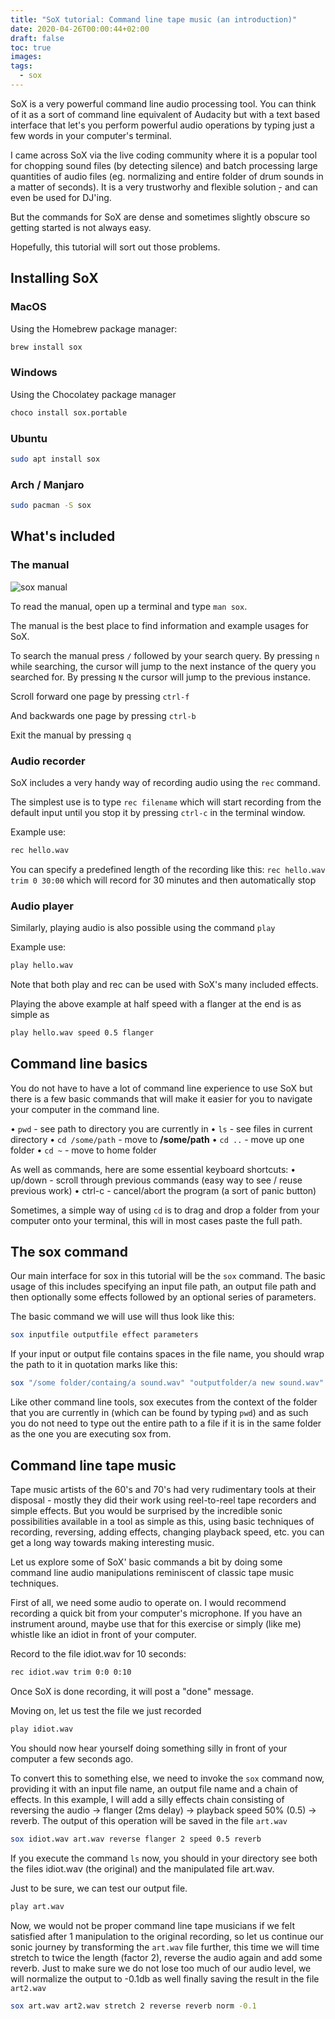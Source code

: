 ```yaml
---
title: "SoX tutorial: Command line tape music (an introduction)"
date: 2020-04-26T00:00:44+02:00
draft: false
toc: true
images:
tags:
  - sox
---
```


SoX is a very powerful command line audio processing tool. You can think of it as a sort of command line equivalent of Audacity but with a text based interface that let's you perform powerful audio operations by typing just a few words in your computer's terminal.

I came across SoX via the live coding community where it is a popular tool for chopping sound files (by detecting silence) and batch processing large quantities of audio files (eg. normalizing and entire folder of drum sounds in a matter of seconds). It is a very trustworhy and flexible solution ̣̣- and can even be used for DJ'ing.

But the commands for SoX are dense and sometimes slightly obscure so getting started is not always easy.

Hopefully, this tutorial will sort out those problems.

## Installing SoX

### MacOS
Using the Homebrew package manager:
```bash
brew install sox
```
### Windows

Using the Chocolatey package manager

```bash
choco install sox.portable
```

### Ubuntu

```bash
sudo apt install sox
```

### Arch / Manjaro

```bash
sudo pacman -S sox
```

## What's included

### The manual
![sox manual](/img/small/sox-man.png)

To read the manual, open up a terminal and type `man sox`.

The manual is the best place to find information and example usages for SoX.

To search the manual press `/` followed by your search query. By pressing `n` while searching, the cursor will jump to the next instance of the query you searched for. By pressing `N` the cursor will jump to the previous instance.

Scroll forward one page by pressing `ctrl-f`

And backwards one page by pressing `ctrl-b`

Exit the manual by pressing `q`

### Audio recorder

SoX includes a very handy way of recording audio using the `rec` command.

The simplest use is to type `rec filename` which will start recording from the default input until you stop it by pressing `ctrl-c` in the terminal window.

Example use:

```bash
rec hello.wav
```

You can specify a predefined length of the recording like this: `rec hello.wav trim 0 30:00` which will record for 30 minutes and then automatically stop

### Audio player

Similarly, playing audio is also possible using the command `play`

Example use:
```bash
play hello.wav
```

Note that both play and rec can be used with SoX's many included effects.

Playing the above example at half speed with a flanger at the end is as simple as

```bash
play hello.wav speed 0.5 flanger
```
## Command line basics

You do not have to have a lot of command line experience to use SoX but there is a few basic commands that will make it easier for you to navigate your computer in the command line.

• `pwd` - see path to directory you are currently in
• `ls` - see files in current directory
• `cd /some/path` - move to __/some/path__
• `cd ..` - move up one folder
• `cd ~` - move to home folder

As well as commands, here are some essential keyboard shortcuts:
• up/down - scroll through previous commands (easy way to see / reuse previous work)
• ctrl-c - cancel/abort the program (a sort of panic button)

Sometimes, a simple way of using `cd` is to drag and drop a folder from your computer onto your terminal, this will in most cases paste the full path.

## The sox command

Our main interface for sox in this tutorial will be the `sox` command. The basic usage of this includes specifying an input file path, an output file path and then optionally some effects followed by an optional series of parameters.

The basic command we will use will thus look like this:

```bash
sox inputfile outputfile effect parameters
```

If your input or output file contains spaces in the file name, you should wrap the path to it in quotation marks like this:

```bash
sox "/some folder/containg/a sound.wav" "outputfolder/a new sound.wav" effect param1
```

Like other command line tools, sox executes from the context of the folder that you are currently in (which can be found by typing `pwd`) and as such you do not need to type out the entire path to a file if it is in the same folder as the one you are executing sox from.

## Command line tape music

Tape music artists of the 60's and 70's had very rudimentary tools at their disposal - mostly they did their work using reel-to-reel tape recorders and simple effects. But you would be surprised by the incredible sonic possibilities available in a tool as simple as this, using basic techniques of recording, reversing, adding effects, changing playback speed, etc. you can get a long way towards making interesting music.

Let us explore some of SoX' basic commands a bit by doing some command line audio manipulations reminiscent of classic tape music techniques.

First of all, we need some audio to operate on. I would recommend recording a quick bit from your computer's microphone. If you have an instrument around, maybe use that for this exercise or simply (like me) whistle like an idiot in front of your computer.

Record to the file idiot.wav for 10 seconds:

```bash
rec idiot.wav trim 0:0 0:10
```

Once SoX is done recording, it will post a "done" message.

Moving on, let us test the file we just recorded

```bash
play idiot.wav
```

You should now hear yourself doing something silly in front of your computer a few seconds ago.

To convert this to something else, we need to invoke the `sox` command now, providing it with an input file name, an output file name and a chain of effects. In this example, I will add a silly effects chain consisting of reversing the audio -> flanger (2ms delay) -> playback speed 50% (0.5) -> reverb. The output of this operation will be saved in the file `art.wav`

```bash
sox idiot.wav art.wav reverse flanger 2 speed 0.5 reverb
```

If you execute the command `ls` now, you should in your directory see both the files idiot.wav (the original) and the manipulated file art.wav.

Just to be sure, we can test our output file.

```bash
play art.wav
```

Now, we would not be proper command line tape musicians if we felt satisfied after 1 manipulation to the original recording, so let us continue our sonic journey by transforming the `art.wav` file further, this time we will time stretch to twice the length (factor 2), reverse the audio again and add some reverb. Just to make sure we do not lose too much of our audio level, we will normalize the output to -0.1db as well finally saving the result in the file `art2.wav`

```bash
sox art.wav art2.wav stretch 2 reverse reverb norm -0.1
```
